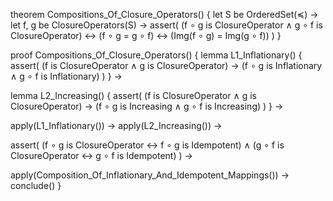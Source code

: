 theorem Compositions_Of_Closure_Operators() {
  let S be OrderedSet(≼) →
  let f, g be ClosureOperators(S) →
  assert(
    (f ∘ g is ClosureOperator ∧ g ∘ f is ClosureOperator) ↔
    (f ∘ g = g ∘ f) ↔
    (Img(f ∘ g) = Img(g ∘ f))
  )
}

proof Compositions_Of_Closure_Operators() {
  lemma L1_Inflationary() {
    assert(
      (f is ClosureOperator ∧ g is ClosureOperator) →
      (f ∘ g is Inflationary ∧ g ∘ f is Inflationary)
    )
  } →

  lemma L2_Increasing() {
    assert(
      (f is ClosureOperator ∧ g is ClosureOperator) →
      (f ∘ g is Increasing ∧ g ∘ f is Increasing)
    )
  } →

  apply(L1_Inflationary()) →
  apply(L2_Increasing()) →

  assert(
    (f ∘ g is ClosureOperator ↔ f ∘ g is Idempotent) ∧
    (g ∘ f is ClosureOperator ↔ g ∘ f is Idempotent)
  ) →

  apply(Composition_Of_Inflationary_And_Idempotent_Mappings()) →
  conclude()
}